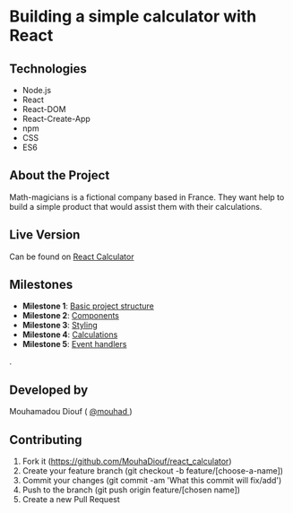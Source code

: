# Building a simple calculator with React

## Technologies
- Node.js
- React
- React-DOM
- React-Create-App
- npm
- CSS
- ES6



## About the Project 

Math-magicians is a fictional company based in France. They want help to build a simple product that would assist them with their calculations. 

## Live Version 
Can be found on <a href="https://mouhadiouf.github.io/react-calculator/" target="_blank">React Calculator</a>


## Milestones 

- **Milestone 1**: [Basic project structure](https://github.com/microverseinc/project-react-calculator/blob/master/milestones/MILESTONE_1.md)
- **Milestone 2**: [Components](https://github.com/microverseinc/project-react-calculator/blob/master/milestones/MILESTONE_2.md)
- **Milestone 3**: [Styling](https://github.com/microverseinc/project-react-calculator/blob/master/milestones/MILESTONE_3.md)
- **Milestone 4**: [Calculations](https://github.com/microverseinc/project-react-calculator/blob/master/milestones/MILESTONE_4.md)
- **Milestone 5**: [Event handlers](https://github.com/microverseinc/project-react-calculator/blob/master/milestones/MILESTONE_5.md)

.
## Developed by

Mouhamadou Diouf ( <a href="https://github.com/MouhaDiouf"> @mouhad </a>)


## Contributing

1. Fork it (https://github.com/MouhaDiouf/react_calculator)
2. Create your feature branch (git checkout -b feature/[choose-a-name])
3. Commit your changes (git commit -am 'What this commit will fix/add')
4. Push to the branch (git push origin feature/[chosen name])
5. Create a new Pull Request
